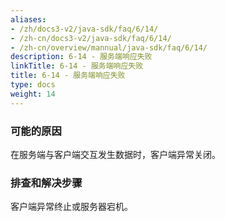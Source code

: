 ```yaml
---
aliases:
- /zh/docs3-v2/java-sdk/faq/6/14/
- /zh-cn/docs3-v2/java-sdk/faq/6/14/
- /zh-cn/overview/mannual/java-sdk/faq/6/14/
description: 6-14 - 服务端响应失败
linkTitle: 6-14 - 服务端响应失败
title: 6-14 - 服务端响应失败
type: docs
weight: 14
---
```







### 可能的原因

在服务端与客户端交互发生数据时，客户端异常关闭。

### 排查和解决步骤

客户端异常终止或服务器宕机。
